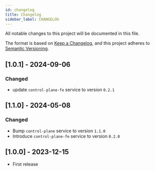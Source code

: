 ```yaml
---
id: changelog
title: Changelog
sidebar_label: CHANGELOG
---
```


<!--
WARNING: this file was automatically generated by Mia-Platform Doc Aggregator.
DO NOT MODIFY IT BY HAND.
Instead, modify the source file and run the aggregator to regenerate this file.
-->

All notable changes to this project will be documented in this file.

The format is based on [Keep a Changelog](https://keepachangelog.com/en/1.0.0/),
and this project adheres to [Semantic Versioning](https://semver.org/spec/v2.0.0.html).

## [1.0.1] - 2024-09-06

### Changed

- update `control-plane-fe` service to version `0.2.1` 

## [1.1.0] - 2024-05-08

### Changed

- Bump `control-plane` service to version `1.1.0`
- Introduce `control-plane-fe` service to version `0.2.0`

## [1.0.0] - 2023-12-15

- First release
